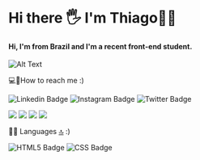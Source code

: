 # Hi there 🖐 I'm Thiago🙋‍♂️ # 
 #### Hi, I'm from Brazil and I'm a recent front-end student. ####
 ![Alt Text](https://media1.tenor.com/images/39828c7dab661d0a305b43744dd9745e/tenor.gif?itemid=8527799)
 
 💻📱How to reach me :)
 
 ![Linkedin Badge](https://img.shields.io/badge/LinkedIn-0077B5?style=for-the-badge&logo=linkedin&logoColor=white&link=https://www.linkedin.com/in/thiagosousa-js/) ![Instagram Badge](https://img.shields.io/badge/Instagram-E4405F?style=for-the-badge&logo=instagram&logoColor=white&link=https://www.instagram.com/thiagosousa.js/) ![Twitter Badge](https://img.shields.io/badge/Twitter-1DA1F2?style=for-the-badge&logo=twitter&logoColor=white&link=https://twitter.com/Thiagojs__/)
 
[<img src="https://img.shields.io/badge/LinkedIn-0077B5?style=for-the-badge&logo=linkedin&logoColor=white" />](https://www.linkedin.com/in/thiagosousa-js/) [<img src = "https://img.shields.io/badge/instagram-%23E4405F.svg?&style=for-the-badge&logo=instagram&logoColor=white">](https://www.instagram.com/thiagosousa.js/) [<img src = "https://img.shields.io/badge/Stack_Overflow-FE7A16?style=for-the-badge&logo=stack-overflow&logoColor=white">](https://pt.stackoverflow.com/users/260006/thiago-sousa?tab=profile)
[<img src="https://img.shields.io/badge/Telegram-2CA5E0?style=for-the-badge&logo=telegram&logoColor=white" />]()
 
 
  👩‍💻  Languages  [🔝](https://github.com/alexandresanlim/Badges4-README.md-Profile#welcome-badges-4-readmemd-profile) :)
  
  ![HTML5 Badge](https://img.shields.io/badge/HTML5-E34F26?style=for-the-badge&logo=html5&logoColor=white)  ![CSS Badge](https://img.shields.io/badge/CSS3-1572B6?style=for-the-badge&logo=css3&logoColor=white)  
